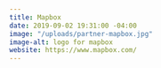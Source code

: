 ```yaml
---
title: Mapbox
date: 2019-09-02 19:31:00 -04:00
image: "/uploads/partner-mapbox.jpg"
image-alt: logo for mapbox
website: https://www.mapbox.com/
---
```


